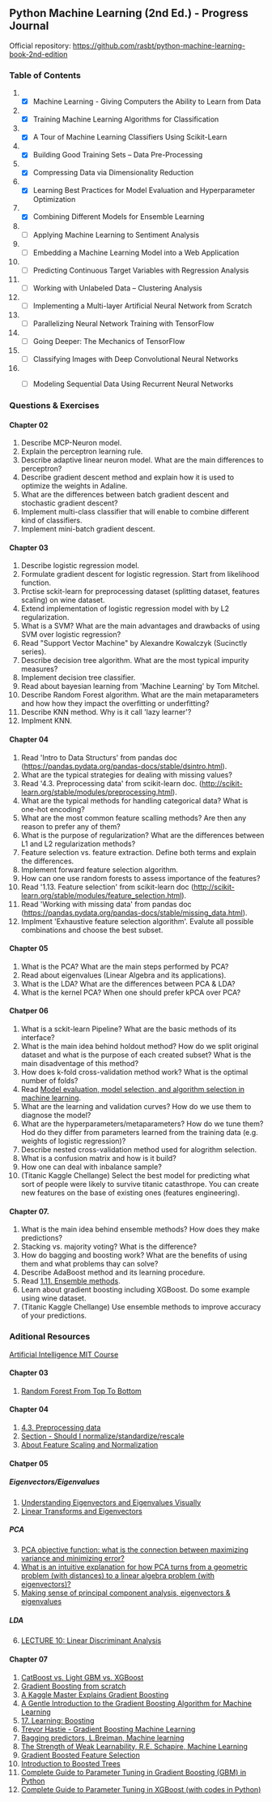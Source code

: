 ## Python Machine Learning (2nd Ed.) - Progress Journal

Official repository: https://github.com/rasbt/python-machine-learning-book-2nd-edition

### Table of Contents

1. - [x] Machine Learning - Giving Computers the Ability to Learn from Data
2. - [x] Training Machine Learning Algorithms for Classification
3. - [x] A Tour of Machine Learning Classifiers Using Scikit-Learn
4. - [x] Building Good Training Sets – Data Pre-Processing
5. - [x] Compressing Data via Dimensionality Reduction
6. - [x] Learning Best Practices for Model Evaluation and Hyperparameter Optimization
7. - [x] Combining Different Models for Ensemble Learning
8. - [ ] Applying Machine Learning to Sentiment Analysis
9. - [ ] Embedding a Machine Learning Model into a Web Application
10. - [ ] Predicting Continuous Target Variables with Regression Analysis
11. - [ ] Working with Unlabeled Data – Clustering Analysis
12. - [ ] Implementing a Multi-layer Artificial Neural Network from Scratch
13. - [ ] Parallelizing Neural Network Training with TensorFlow
14. - [ ] Going Deeper: The Mechanics of TensorFlow
15. - [ ] Classifying Images with Deep Convolutional Neural Networks
16. - [ ] Modeling Sequential Data Using Recurrent Neural Networks


### Questions & Exercises

#### Chapter 02

1. Describe MCP-Neuron model.
2. Explain the perceptron learning rule.
3. Describe adaptive linear neuron model. What are the main differences to perceptron?
4. Describe gradient descent method and explain how it is used to optimize the weights in Adaline.
5. What are the differences between batch gradient descent and stochastic gradient descent?
6. Implement multi-class classifier that will enable to combine different kind of classifiers.
7. Implement mini-batch gradient descent.

#### Chapter 03

1. Describe logistic regression model.
2. Formulate gradient descent for logistic regression. Start from likelihood function.
3. Prctise sckit-learn for preprocessing dataset (splitting dataset, features scaling) on wine dataset.
4. Extend implementation of logistic regression model with by L2 regularization.
5. What is a SVM? What are the main advantages and drawbacks  of using SVM over logistic regression?
6. Read "Support Vector Machine" by Alexandre Kowalczyk (Sucinctly series).
7. Describe decision tree algorithm. What are the most typical impurity measures?
8. Implement decision tree classifier.
9. Read about bayesian learning from 'Machine Learning' by Tom Mitchel.
10. Describe Random Forest algorithm. What are the main metaparameters and how how they impact the overfitting or underfitting?
11. Describe KNN method. Why is it call 'lazy learner'?
12. Implment KNN.

#### Chapter 04

1. Read 'Intro to Data Structurs' from pandas doc (https://pandas.pydata.org/pandas-docs/stable/dsintro.html).
2. What are the typical strategies for dealing with missing values?
3. Read '4.3. Preprocessing data' from scikit-learn doc. (http://scikit-learn.org/stable/modules/preprocessing.html).
4. What are the typical methods for handling categorical data? What is one-hot encoding?
5. What are the most common feature scalling methods? Are then any reason to prefer any of them?
6. What is the purpose of regularization? What are the differences between L1 and L2 regularization methods?
7. Feature selection vs. feature extraction. Define both terms and explain the differences.
8. Implement forward feature selection algorithm.
9. How can one use random forests to assess importance of the features?
10. Read '1.13. Feature selection' from scikit-learn doc (http://scikit-learn.org/stable/modules/feature_selection.html).
11. Read 'Working with missing data' from pandas doc (https://pandas.pydata.org/pandas-docs/stable/missing_data.html).
12. Implment 'Exhaustive feature selection algorithm'. Evalute all possible combinations and choose the best subset.

#### Chapter 05

1. What is the PCA? What are the main steps performed by PCA?
2. Read about eigenvalues (Linear Algebra and its applications).
3. What is the LDA? What are the differences between PCA & LDA?
4. What is the kernel PCA? When one should prefer kPCA over PCA? 

#### Chatper 06

1. What is a sckit-learn Pipeline? What are the basic methods of its interface?
2. What is the main idea behind holdout method? How do we split original dataset and what is the purpose of each created subset? What is the main disadventage of this method?
3. How does k-fold cross-validation method work? What is the optimal number of folds?
4. Read [Model evaluation, model selection, and algorithm selection in machine learning](https://sebastianraschka.com/blog/2016/model-evaluation-selection-part1.html).
5. What are the learning and validation curves? How do we use them to diagnose the model?
6. What are the hyperparameters/metaparameters? How do we tune them? Hod do they differ from parameters learned from the training data (e.g. weights of logistic regression)?
7. Describe nested cross-validation method used for alogrithm selection.
8. What is a confusion matrix and how is it build?
9. How one can deal with inbalance sample?
10. (Titanic Kaggle Chellange) Select the best model for predicting what sort of people were likely to survive titanic catasthrope. You can create new features on the base of existing ones (features engineering).

#### Chapter 07.

1. What is the main idea behind ensemble methods? How does they make predictions?
2. Stacking vs. majority voting? What is the difference?
3. How do bagging and boosting work? What are the benefits of using them and what problems thay can solve?
4. Describe AdaBoost method and its learning procedure.
5. Read [1.11. Ensemble methods](http://scikit-learn.org/stable/modules/ensemble.html).
6. Learn about gradient boosting including XGBoost. Do some example using wine dataset.
7. (Titanic Kaggle Chellange) Use ensemble methods to improve accuracy of your predictions.

### Aditional Resources

[Artificial Intelligence  MIT Course](https://ocw.mit.edu/courses/electrical-engineering-and-computer-science/6-034-artificial-intelligence-fall-2010/lecture-videos/)

#### Chapter 03

1. [Random Forest From Top To Bottom](https://gormanalysis.com/random-forest-from-top-to-bottom/)

#### Chapter 04

1. [4.3. Preprocessing data](http://scikit-learn.org/stable/modules/preprocessing.html)
2. [Section - Should I normalize/standardize/rescale](http://www.faqs.org/faqs/ai-faq/neural-nets/part2/section-16.html)
3. [About Feature Scaling and Normalization](http://sebastianraschka.com/Articles/2014_about_feature_scaling.html)

#### Chatper 05

#####  Eigenvectors/Eigenvalues

1. [Understanding Eigenvectors and Eigenvalues Visually](https://alyssaq.github.io/2015/understanding-eigenvectors-and-eigenvalues-visually/)
2. [Linear Transforms and Eigenvectors](http://www.austinadee.com/wpblog/linear-transforms-and-eigenvectors/)

##### PCA

3. [PCA objective function: what is the connection between maximizing variance and minimizing error?](https://stats.stackexchange.com/questions/32174/pca-objective-function-what-is-the-connection-between-maximizing-variance-and-m/136072#136072)
4. [What is an intuitive explanation for how PCA turns from a geometric problem (with distances) to a linear algebra problem (with eigenvectors)?](https://stats.stackexchange.com/questions/217995/what-is-an-intuitive-explanation-for-how-pca-turns-from-a-geometric-problem-wit)
5. [Making sense of principal component analysis, eigenvectors & eigenvalues](https://stats.stackexchange.com/questions/2691/making-sense-of-principal-component-analysis-eigenvectors-eigenvalues/140579#140579)

##### LDA
6. [LECTURE 10: Linear Discriminant Analysis](http://vision.eecs.ucf.edu/courses/cap5415/fall2011/Lecture-14.5-LDA.pdf)

#### Chapter 07

1. [CatBoost vs. Light GBM vs. XGBoost](https://www.kdnuggets.com/2018/03/catboost-vs-light-gbm-vs-xgboost.html)
2. [Gradient Boosting from scratch](https://medium.com/mlreview/gradient-boosting-from-scratch-1e317ae4587d)
3. [A Kaggle Master Explains Gradient Boosting](http://blog.kaggle.com/2017/01/23/a-kaggle-master-explains-gradient-boosting/)
4. [A Gentle Introduction to the Gradient Boosting Algorithm for Machine Learning](https://machinelearningmastery.com/gentle-introduction-gradient-boosting-algorithm-machine-learning/)
5. [17. Learning: Boosting](https://www.youtube.com/watch?v=UHBmv7qCey4)
6. [Trevor Hastie - Gradient Boosting Machine Learning](https://www.youtube.com/watch?v=wPqtzj5VZus)
7. [Bagging predictors, L.Breiman, Machine learning](https://www.stat.berkeley.edu/~breiman/bagging.pdf)
8. [The Strength of Weak Learnability, R.E. Schapire, Machine Learning](http://rob.schapire.net/papers/strengthofweak.pdf)
9. [Gradient Boosted Feature Selection](http://alicezheng.org/papers/gbfs.pdf)
10. [Introduction to Boosted Trees](https://xgboost.readthedocs.io/en/latest/model.html)
11. [Complete Guide to Parameter Tuning in Gradient Boosting (GBM) in Python](https://www.analyticsvidhya.com/blog/2016/02/complete-guide-parameter-tuning-gradient-boosting-gbm-python/)
12. [Complete Guide to Parameter Tuning in XGBoost (with codes in Python)](https://www.analyticsvidhya.com/blog/2016/03/complete-guide-parameter-tuning-xgboost-with-codes-python/)

